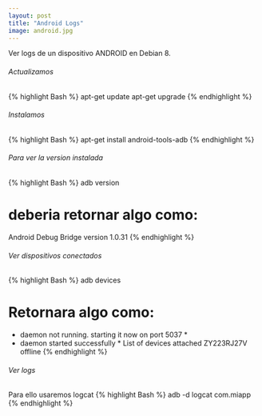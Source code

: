 ```yaml
---
layout: post
title: "Android Logs"
image: android.jpg
---
```


Ver logs de un dispositivo ANDROID en Debian 8.


###### Actualizamos

{% highlight Bash %}
apt-get update
apt-get upgrade
{% endhighlight %}


###### Instalamos
{% highlight Bash %}
apt-get install android-tools-adb
{% endhighlight %}


###### Para ver la version instalada
{% highlight Bash %}
adb version

# deberia retornar algo como:
Android Debug Bridge version 1.0.31
{% endhighlight %}

###### Ver dispositivos conectados
{% highlight Bash %}
adb devices

# Retornara algo como:

* daemon not running. starting it now on port 5037 *
* daemon started successfully *
List of devices attached 
ZY223RJ27V  offline
{% endhighlight %}


###### Ver logs
Para ello usaremos logcat
{% highlight Bash %}
adb -d logcat com.miapp
{% endhighlight %}